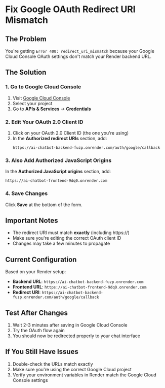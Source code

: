 # Fix Google OAuth Redirect URI Mismatch

## The Problem
You're getting `Error 400: redirect_uri_mismatch` because your Google Cloud Console OAuth settings don't match your Render backend URL.

## The Solution

### 1. Go to Google Cloud Console
1. Visit [Google Cloud Console](https://console.cloud.google.com/)
2. Select your project
3. Go to **APIs & Services** → **Credentials**

### 2. Edit Your OAuth 2.0 Client ID
1. Click on your OAuth 2.0 Client ID (the one you're using)
2. In the **Authorized redirect URIs** section, add:
   ```
   https://ai-chatbot-backend-fuzp.onrender.com/auth/google/callback
   ```

### 3. Also Add Authorized JavaScript Origins
In the **Authorized JavaScript origins** section, add:
```
https://ai-chatbot-frontend-9dq0.onrender.com
```

### 4. Save Changes
Click **Save** at the bottom of the form.

## Important Notes

- The redirect URI must match **exactly** (including https://)
- Make sure you're editing the correct OAuth client ID
- Changes may take a few minutes to propagate

## Current Configuration
Based on your Render setup:
- **Backend URL**: `https://ai-chatbot-backend-fuzp.onrender.com`
- **Frontend URL**: `https://ai-chatbot-frontend-9dq0.onrender.com`
- **Redirect URI**: `https://ai-chatbot-backend-fuzp.onrender.com/auth/google/callback`

## Test After Changes
1. Wait 2-3 minutes after saving in Google Cloud Console
2. Try the OAuth flow again
3. You should now be redirected properly to your chat interface

## If You Still Have Issues
1. Double-check the URLs match exactly
2. Make sure you're using the correct Google Cloud project
3. Verify your environment variables in Render match the Google Cloud Console settings